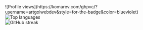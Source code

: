 <div> 
  ![Profile views](https://komarev.com/ghpvc/?username=artgolwebdev&style=for-the-badge&color=blueviolet)
</div>
<div>
  <img src="https://github-readme-stats.vercel.app/api/top-langs/?username=artgolwebdev&layout=compact&theme=tokyonight&hide_border=true" alt="Top languages" />
</div>
<div>
  <img src="https://streak-stats.demolab.com?user=artgolwebdev&theme=tokyonight&hide_border=true" alt="GitHub streak" />
</div>

